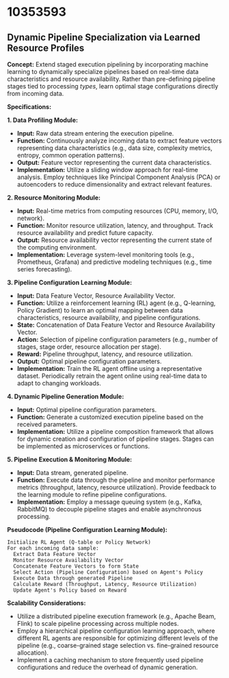 # 10353593

## Dynamic Pipeline Specialization via Learned Resource Profiles

**Concept:** Extend staged execution pipelining by incorporating machine learning to dynamically specialize pipelines based on real-time data characteristics and resource availability. Rather than pre-defining pipeline stages tied to processing *types*, learn optimal stage configurations directly from incoming data.

**Specifications:**

**1. Data Profiling Module:**

*   **Input:** Raw data stream entering the execution pipeline.
*   **Function:** Continuously analyze incoming data to extract feature vectors representing data characteristics (e.g., data size, complexity metrics, entropy, common operation patterns).
*   **Output:** Feature vector representing the current data characteristics.
*   **Implementation:** Utilize a sliding window approach for real-time analysis. Employ techniques like Principal Component Analysis (PCA) or autoencoders to reduce dimensionality and extract relevant features.

**2. Resource Monitoring Module:**

*   **Input:** Real-time metrics from computing resources (CPU, memory, I/O, network).
*   **Function:** Monitor resource utilization, latency, and throughput. Track resource availability and predict future capacity.
*   **Output:** Resource availability vector representing the current state of the computing environment.
*   **Implementation:** Leverage system-level monitoring tools (e.g., Prometheus, Grafana) and predictive modeling techniques (e.g., time series forecasting).

**3. Pipeline Configuration Learning Module:**

*   **Input:** Data Feature Vector, Resource Availability Vector.
*   **Function:** Utilize a reinforcement learning (RL) agent (e.g., Q-learning, Policy Gradient) to learn an optimal mapping between data characteristics, resource availability, and pipeline configurations.
*   **State:** Concatenation of Data Feature Vector and Resource Availability Vector.
*   **Action:** Selection of pipeline configuration parameters (e.g., number of stages, stage order, resource allocation per stage).
*   **Reward:** Pipeline throughput, latency, and resource utilization.
*   **Output:** Optimal pipeline configuration parameters.
*   **Implementation:** Train the RL agent offline using a representative dataset. Periodically retrain the agent online using real-time data to adapt to changing workloads.

**4. Dynamic Pipeline Generation Module:**

*   **Input:** Optimal pipeline configuration parameters.
*   **Function:** Generate a customized execution pipeline based on the received parameters.
*   **Implementation:** Utilize a pipeline composition framework that allows for dynamic creation and configuration of pipeline stages. Stages can be implemented as microservices or functions.

**5. Pipeline Execution & Monitoring Module:**

*   **Input:** Data stream, generated pipeline.
*   **Function:** Execute data through the pipeline and monitor performance metrics (throughput, latency, resource utilization). Provide feedback to the learning module to refine pipeline configurations.
*   **Implementation:** Employ a message queuing system (e.g., Kafka, RabbitMQ) to decouple pipeline stages and enable asynchronous processing.

**Pseudocode (Pipeline Configuration Learning Module):**

```
Initialize RL Agent (Q-table or Policy Network)
For each incoming data sample:
  Extract Data Feature Vector
  Monitor Resource Availability Vector
  Concatenate Feature Vectors to form State
  Select Action (Pipeline Configuration) based on Agent's Policy
  Execute Data through generated Pipeline
  Calculate Reward (Throughput, Latency, Resource Utilization)
  Update Agent's Policy based on Reward
```

**Scalability Considerations:**

*   Utilize a distributed pipeline execution framework (e.g., Apache Beam, Flink) to scale pipeline processing across multiple nodes.
*   Employ a hierarchical pipeline configuration learning approach, where different RL agents are responsible for optimizing different levels of the pipeline (e.g., coarse-grained stage selection vs. fine-grained resource allocation).
*   Implement a caching mechanism to store frequently used pipeline configurations and reduce the overhead of dynamic generation.